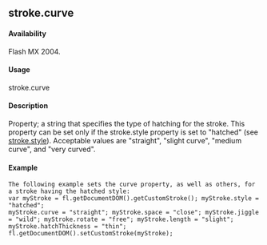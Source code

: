 ## stroke.curve

#### Availability

Flash MX 2004.

#### Usage

stroke.curve

#### Description

Property; a string that specifies the type of hatching for the stroke. This property can be set only if the stroke.style property is set to "hatched" (see [stroke.style](#_bookmark898)). Acceptable values are "straight", "slight curve", "medium curve", and "very curved".

#### Example

```
The following example sets the curve property, as well as others, for a stroke having the hatched style:
var myStroke = fl.getDocumentDOM().getCustomStroke(); myStroke.style = "hatched";
myStroke.curve = "straight"; myStroke.space = "close"; myStroke.jiggle = "wild"; myStroke.rotate = "free"; myStroke.length = "slight"; myStroke.hatchThickness = "thin";
fl.getDocumentDOM().setCustomStroke(myStroke);

```